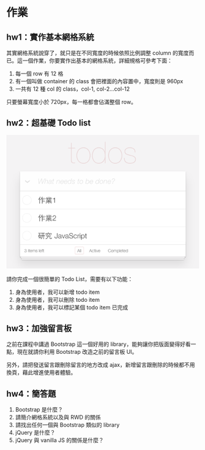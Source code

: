 # 作業

## hw1：實作基本網格系統

其實網格系統說穿了，就只是在不同寬度的時候依照比例調整 column 的寬度而已。這一個作業，你要實作出基本的網格系統，詳細規格可參考下面：

1. 每一個 row 有 12 格
2. 有一個叫做 container 的 class 會把裡面的內容置中，寬度則是 960px
3. 一共有 12 種 col 的 class，col-1, col-2...col-12

只要螢幕寬度小於 720px，每一格都會佔滿整個 row。

## hw2：超基礎 Todo list

![](todo.png)

請你完成一個很簡單的 Todo List，需要有以下功能：

1. 身為使用者，我可以新增 todo item
2. 身為使用者，我可以刪除 todo item
3. 身為使用者，我可以標記某個 todo item 已完成

## hw3：加強留言板

之前在課程中講過 Bootstrap 這一個好用的 library，能夠讓你把版面變得好看一點，現在就請你利用 Bootstrap 改造之前的留言板 UI。

另外，請把發送留言跟刪除留言的地方改成 ajax，新增留言跟刪除的時候都不用換頁，藉此增進使用者體驗。

## hw4：簡答題

1. Bootstrap 是什麼？
2. 請簡介網格系統以及與 RWD 的關係
3. 請找出任何一個與 Bootstrap 類似的 library
4. jQuery 是什麼？
5. jQuery 與 vanilla JS 的關係是什麼？
